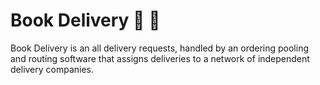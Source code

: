# Book Delivery :rocket: :metal:

Book Delivery is an all delivery requests, handled by an ordering pooling and routing software that assigns deliveries to a network of independent delivery companies.
